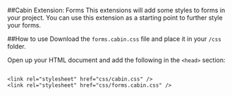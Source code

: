 ##Cabin Extension: Forms
This extensions will add some styles to forms in your project. You can use this extension as a starting point to further style your forms.

##How to use
Download the <code>forms.cabin.css</code> file and place it in your <code>/css</code> folder. 

Open up your HTML document and add the following in the <code>&lt;head&gt;</code> section:
<pre><code>
&lt;link rel="stylesheet" href="css/cabin.css" /&gt;
&lt;link rel="stylesheet" href="css/forms.cabin.css" /&gt;
</code></pre>
